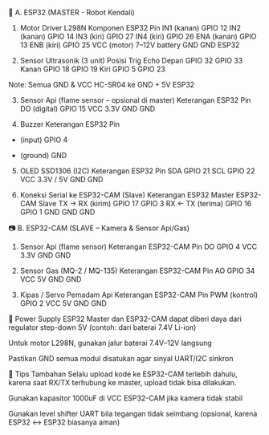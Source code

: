 
🔌 A. ESP32 (MASTER - Robot Kendali)
1. Motor Driver L298N
Komponen	ESP32 Pin
IN1 (kanan)	GPIO 12
IN2 (kanan)	GPIO 14
IN3 (kiri)	GPIO 27
IN4 (kiri)	GPIO 26
ENA (kanan)	GPIO 13
ENB (kiri)	GPIO 25
VCC (motor)	7–12V battery
GND	GND ESP32

2. Sensor Ultrasonik (3 unit)
Posisi	Trig	Echo
Depan	GPIO 32	GPIO 33
Kanan	GPIO 18	GPIO 19
Kiri	GPIO 5	GPIO 23

Note: Semua GND & VCC HC-SR04 ke GND + 5V ESP32

3. Sensor Api (flame sensor – opsional di master)
Keterangan	ESP32 Pin
DO (digital)	GPIO 15
VCC	3.3V
GND	GND

4. Buzzer
Keterangan	ESP32 Pin
+ (input)	GPIO 4
- (ground)	GND

5. OLED SSD1306 (I2C)
Keterangan	ESP32 Pin
SDA	GPIO 21
SCL	GPIO 22
VCC	3.3V / 5V
GND	GND

6. Koneksi Serial ke ESP32-CAM (Slave)
Keterangan	ESP32 Master	ESP32-CAM Slave
TX → RX (kirim)	GPIO 17	GPIO 3
RX ← TX (terima)	GPIO 16	GPIO 1
GND	GND	GND

📷 B. ESP32-CAM (SLAVE – Kamera & Sensor Api/Gas)
1. Sensor Api (flame sensor)
Keterangan	ESP32-CAM Pin
DO	GPIO 4
VCC	3.3V
GND	GND

2. Sensor Gas (MQ-2 / MQ-135)
Keterangan	ESP32-CAM Pin
AO	GPIO 34
VCC	5V
GND	GND

3. Kipas / Servo Pemadam Api
Keterangan	ESP32-CAM Pin
PWM (kontrol)	GPIO 2
VCC	5V
GND	GND

🔋 Power Supply
ESP32 Master dan ESP32-CAM dapat diberi daya dari regulator step-down 5V (contoh: dari baterai 7.4V Li-ion)

Untuk motor L298N, gunakan jalur baterai 7.4V–12V langsung

Pastikan GND semua modul disatukan agar sinyal UART/I2C sinkron

🧠 Tips Tambahan
Selalu upload kode ke ESP32-CAM terlebih dahulu, karena saat RX/TX terhubung ke master, upload tidak bisa dilakukan.

Gunakan kapasitor 1000uF di VCC ESP32-CAM jika kamera tidak stabil

Gunakan level shifter UART bila tegangan tidak seimbang (opsional, karena ESP32 ↔ ESP32 biasanya aman)

